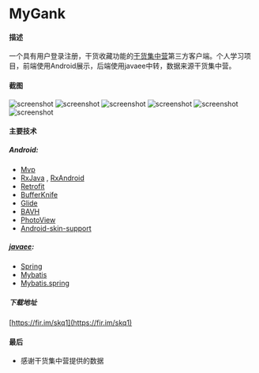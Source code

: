 # MyGank
#### 描述

一个具有用户登录注册，干货收藏功能的[干货集中营](www.gank.io)第三方客户端。个人学习项目，前端使用Android展示，后端使用javaee中转，数据来源干货集中营。

#### 截图
![screenshot](/screenshot/screenshot1.png)
![screenshot](/screenshot/screenshot2.png)
![screenshot](/screenshot/screenshot3.png)
![screenshot](/screenshot/screenshot4.png)
![screenshot](/screenshot/screenshot5.png)
![screenshot](/screenshot/screenshot6.png)

#### 主要技术

##### Android:
- [Mvp]()
- [RxJava](https://github.com/ReactiveX/RxJava)   ,  [RxAndroid](https://github.com/ReactiveX/RxAndroid)
- [Retrofit](https://github.com/square/retrofit)
- [BufferKnife](http://jakewharton.github.io/butterknife/)
- [Glide](https://github.com/bumptech/glide)
- [BAVH](https://github.com/CymChad/BaseRecyclerViewAdapterHelper)
- [PhotoView](https://github.com/chrisbanes/PhotoView)
- [Android-skin-support](https://github.com/ximsfei/Android-skin-support)

##### [javaee](https://github.com/mask-hao/GankWeb):
- [Spring](https://spring.io/)
- [Mybatis](http://www.mybatis.org/mybatis-3/)
- [Mybatis.spring](http://www.mybatis.org/mybatis-3/)


##### 下载地址
[https://fir.im/skq1](https://fir.im/skq1)


#### 最后
- 感谢干货集中营提供的数据